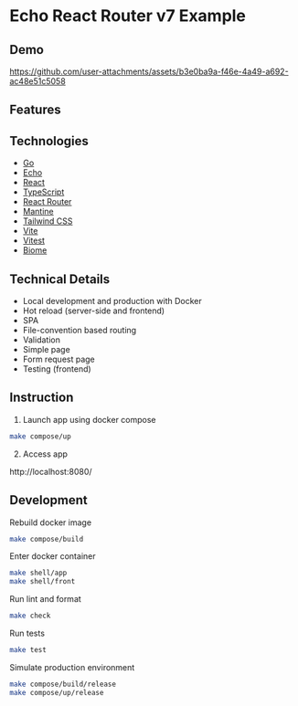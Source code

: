 # Echo React Router v7 Example

## Demo

https://github.com/user-attachments/assets/b3e0ba9a-f46e-4a49-a692-ac48e51c5058

## Features

## Technologies

- [Go](https://go.dev/)
- [Echo](https://echo.labstack.com/)
- [React](https://react.dev/)
- [TypeScript](https://www.typescriptlang.org/)
- [React Router](https://reactrouter.com/)
- [Mantine](https://mantine.dev/)
- [Tailwind CSS](https://tailwindcss.com/)
- [Vite](https://vite.dev/)
- [Vitest](https://vitest.dev/)
- [Biome](https://biomejs.dev/)

## Technical Details

- Local development and production with Docker
- Hot reload (server-side and frontend)
- SPA
- File-convention based routing
- Validation
- Simple page
- Form request page
- Testing (frontend)

## Instruction

1. Launch app using docker compose

```bash
make compose/up
```

2. Access app

http://localhost:8080/

## Development

Rebuild docker image

```bash
make compose/build
```

Enter docker container

````bash
make shell/app
make shell/front
````

Run lint and format

```bash
make check
```

Run tests

```bash
make test
```

Simulate production environment

```bash
make compose/build/release
make compose/up/release
```
